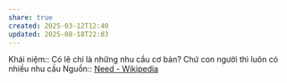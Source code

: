 ```yaml
---
share: true
created: 2025-03-12T12:40
updated: 2025-08-18T22:03
---
```

Khái niệm:: 
Có lẽ chỉ là những nhu cầu cơ bản? Chứ con người thì luôn có nhiều nhu cầu
Nguồn:: [Need - Wikipedia](https://en.wikipedia.org/wiki/Need)
